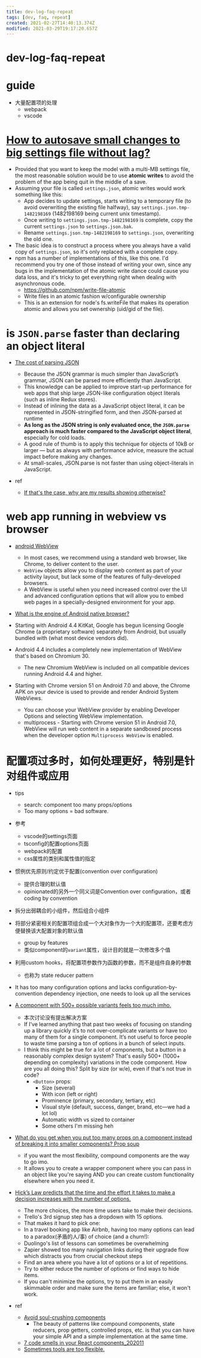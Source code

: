 ```yaml
---
title: dev-log-faq-repeat
tags: [dev, faq, repeat]
created: 2021-02-27T14:40:13.374Z
modified: 2021-03-29T19:17:20.657Z
---
```


# dev-log-faq-repeat

# guide

- 大量配置项的处理
  - webpack
  - vscode
# [How to autosave small changes to big settings file without lag?](https://stackoverflow.com/questions/41232606)
- Provided that you want to keep the model with a multi-MB settings file, the most reasonable solution would be to use **atomic writes** to avoid the problem of the app being quit in the middle of a save.
- Assuming your file is called `settings.json`, atomic writes would work something like this:
  - App decides to update settings, starts writing to a temporary file (to avoid overwriting the existing file halfway), say `settings.json.tmp-1482198169` (1482198169 being current unix timestamp).
  - Once writing to `settings.json.tmp-1482198169` is complete, copy the current `settings.json` to `settings.json.bak`.
  - Rename `settings.json.tmp-1482198169` to `settings.json`, overwriting the old one.
- The basic idea is to construct a process where you always have a valid copy of `settings.json`, so it's only replaced with a complete copy.
- npm has a number of implementations of this, like this one. I'd recommend you try one of those instead of writing your own, since any bugs in the implementation of the atomic write dance could cause you data loss, and it's tricky to get everything right when dealing with asynchronous code.
  - https://github.com/npm/write-file-atomic
  - Write files in an atomic fashion w/configurable ownership
  - This is an extension for node's fs.writeFile that makes its operation atomic and allows you set ownership (uid/gid of the file).
# is `JSON.parse` faster than declaring an object literal
- [The cost of parsing JSON](https://v8.dev/blog/cost-of-javascript-2019#json)
  - Because the JSON grammar is much simpler than JavaScript’s grammar, JSON can be parsed more efficiently than JavaScript. 
  - This knowledge can be applied to improve start-up performance for web apps that ship large JSON-like configuration object literals (such as inline Redux stores).
  - Instead of inlining the data as a JavaScript object literal, it can be represented in JSON-stringified form, and then JSON-parsed at runtime
  - **As long as the JSON string is only evaluated once, the `JSON.parse` approach is much faster compared to the JavaScript object literal**, especially for cold loads.
  - A good rule of thumb is to apply this technique for objects of 10kB or larger — but as always with performance advice, measure the actual impact before making any changes.
  - At small-scales, JSON.parse is not faster than using object-literals in JavaScript.

- ref
  - [If that's the case, why are my results showing otherwise?](https://stackoverflow.com/questions/59149074)
# web app running in webview vs browser
- [android WebView](https://developer.android.com/reference/android/webkit/WebView)
  - In most cases, we recommend using a standard web browser, like Chrome, to deliver content to the user. 
  - `WebView` objects allow you to display web content as part of your activity layout, but lack some of the features of fully-developed browsers. 
  - A WebView is useful when you need increased control over the UI and advanced configuration options that will allow you to embed web pages in a specially-designed environment for your app.

- [What is the engine of Android native browser?](https://stackoverflow.com/questions/33998074)
- Starting with Android 4.4 KitKat, Google has begun licensing Google Chrome (a proprietary software) separately from Android, but usually bundled with (what most device vendors did). 
- Android 4.4 includes a completely new implementation of WebView that's based on Chromium 30. 
  - The new Chromium WebView is included on all compatible devices running Android 4.4 and higher.
- Starting with Chrome version 51 on Android 7.0 and above, the Chrome APK on your device is used to provide and render Android System WebViews. 
  - You can choose your WebView provider by enabling Developer Options and selecting WebView implementation.
  - multiprocess - Starting with Chrome version 51 in Android 7.0, WebView will run web content in a separate sandboxed process when the developer option `Multiprocess WebView` is enabled.
# 配置项过多时，如何处理更好，特别是针对组件或应用
- tips
  - search: component too many props/options
  - Too many options = bad software.

- 参考
  - vscode的settings页面
  - tsconfig的配置options页面
  - webpack的配置
  - css属性的类别和属性值的指定

- 惯例优先原则/约定优于配置(convention over configuration)
  - 提供合理的默认值
  - opinionated的另外一个同义词是Convention over configuration，或者coding by convention
- 拆分出弱耦合的小组件，然后组合小组件
- 将部分紧密相关的配置项组合成一个大对象作为一个大的配置项，还要考虑方便替换该大配置对象的默认值
  - group by features
  - 类似component的`variant`属性，设计目的就是一次修改多个值
- 利用custom hooks，将配置项参数作为函数的参数，而不是组件自身的参数
  - 也称为 state reducer pattern

- It has too many configuration options and lacks configuration-by-convention dependency injection, one needs to look up all the services

- [A component with 500+ possible variants feels too much imho.](https://twitter.com/apixelpusher/status/1336875440972181510)
  - 本次讨论没有提出解决方案
  - If I’ve learned anything that past two weeks of focusing on standing up a library quickly it’s to not over-complicate variants or have too many of them for a single component. It’s not useful to force people to waste time parsing a ton of options in a bunch of select inputs.
  - I think this might be true for a lot of components, but a button in a reasonably complex design system? That's easily 500+ (1000+ depending on complexity) variations in the code component. How are you all doing this? Split by size (or w/e), even if that's not true in code?
    - `<Button>` props:
      * Size (several)
      * With icon (left or right)
      * Prominence (primary, secondary, tertiary, etc)
      * Visual style (default, success, danger, brand, etc—we had a lot lol) 
      * Automatic width vs sized to container
      * Some others I'm missing heh

- [What do you get when you put too many props on a component instead of breaking it into smaller components? Prop soup](https://twitter.com/NerdCowboy/status/966027592506617856)
  - if you want the most flexibility, compound components are the way to go imo. 
  - It allows you to create a wrapper component where you can pass in an object like you're saying AND you can create custom functionality elsewhere when you need it.

- [Hick’s Law predicts that the time and the effort it takes to make a decision increases with the number of options.](https://twitter.com/InfoKaaswell/status/1261675520271548418)
  - The more choices, the more time users take to make their decisions.
  - Trello's 3rd signup step has a dropdown with 15 options.
  - That makes it hard to pick one:
  - In a travel booking app like Airbnb, having too many options can lead to a paradox(矛盾的人/事) of choice (and a churn!):
  - Duolingo's list of lessons can sometimes be overwhelming
  - Zapier showed too many navigation links during their upgrade flow which distracts you from crucial checkout steps
  - Find an area where you have a lot of options or a lot of repetitions.
  - Try to either reduce the number of options or find ways to hide items.
  - If you can't minimize the options, try to put them in an easily skimmable order and make sure the items are familiar; else, it won't work.

- ref
  - [Avoid soul-crushing components](https://epicreact.dev/soul-crushing-components/)
    - The beauty of patterns like compound components, state reducers, prop getters, controlled props, etc. is that you can have your simple API and a simple implementation at the same time.
  - [7 code smells in your React components_202011](https://dev.to/awnton/7-code-smells-in-react-components-5f66)
  - [Sometimes tools are too flexible.](https://twitter.com/sebmck/status/1142090256096743425)
